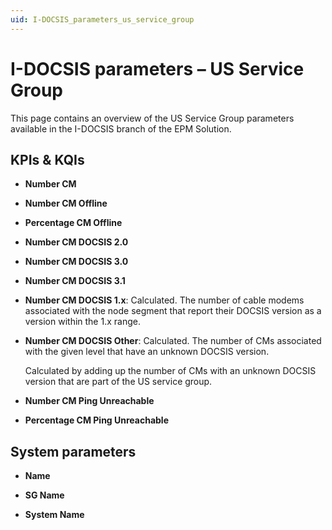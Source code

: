 ```yaml
---
uid: I-DOCSIS_parameters_us_service_group
---
```


# I-DOCSIS parameters – US Service Group

This page contains an overview of the US Service Group parameters available in the I-DOCSIS branch of the EPM Solution.

## KPIs & KQIs

- **Number CM**

- **Number CM Offline**

- **Percentage CM Offline**

- **Number CM DOCSIS 2.0**

- **Number CM DOCSIS 3.0**

- **Number CM DOCSIS 3.1**

- **Number CM DOCSIS 1.x**: Calculated. The number of cable modems associated with the node segment that report their DOCSIS version as a version within the 1.x range.

- **Number CM DOCSIS Other**: Calculated. The number of CMs associated with the given level that have an unknown DOCSIS version.

  Calculated by adding up the number of CMs with an unknown DOCSIS version that are part of the US service group.

- **Number CM Ping Unreachable**

- **Percentage CM Ping Unreachable**

## System parameters

- **Name**

- **SG Name**

- **System Name**
